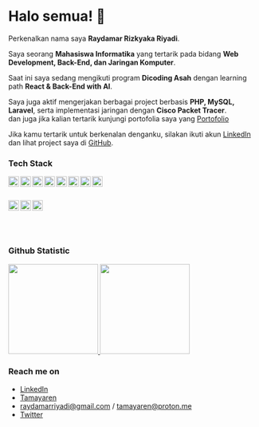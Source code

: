 # Halo semua! 👋

Perkenalkan nama saya **Raydamar Rizkyaka Riyadi**.<br>

Saya seorang **Mahasiswa Informatika** yang tertarik pada bidang **Web Development, Back-End, dan Jaringan Komputer**.<br>

Saat ini saya sedang mengikuti program **Dicoding Asah** dengan learning path **React & Back-End with AI**.<br>

Saya juga aktif mengerjakan berbagai project berbasis **PHP, MySQL, Laravel**, serta implementasi jaringan dengan **Cisco Packet Tracer**.<br>
dan juga jika kalian tertarik kunjungi portofolia saya yang [Portofolio](https://tamayaren.xyz/)

Jika kamu tertarik untuk berkenalan denganku, silakan ikuti akun [LinkedIn](https://www.linkedin.com/in/raydamar-rizkyaka-riyadi-641a702b9/) dan lihat project saya di [GitHub](https://github.com/coatalter).

### Tech Stack
<!-- Languages -->
<a href="#"><img align="left" alt="Lua" title="Lua" width="21px" src="https://upload.wikimedia.org/wikipedia/commons/c/cf/Lua-Logo.svg" /></a>
<a href="#"><img align="left" alt="Luau" title="Luau" width="21px" src="https://raw.githubusercontent.com/Roblox/luau/master/docs/images/logo.png" /></a>
<a href="#"><img align="left" alt="JavaScript" title="JavaScript" width="21px" src="https://upload.wikimedia.org/wikipedia/commons/9/99/Unofficial_JavaScript_logo_2.svg" /></a>
<a href="#"><img align="left" alt="TypeScript" title="TypeScript" width="21px" src="https://upload.wikimedia.org/wikipedia/commons/4/4c/Typescript_logo_2020.svg" /></a>
<a href="#"><img align="left" alt="Python" title="Python" width="21px" src="https://upload.wikimedia.org/wikipedia/commons/c/c3/Python-logo-notext.svg" /></a>
<a href="#"><img align="left" alt="C#" title="C#" width="21px" src="https://upload.wikimedia.org/wikipedia/commons/4/4f/Csharp_Logo.png" /></a>
<a href="#"><img align="left" alt="C++" title="C++" width="21px" src="https://upload.wikimedia.org/wikipedia/commons/1/18/ISO_C%2B%2B_Logo.svg" /></a>
<a href="#"><img align="left" alt="PHP" title="PHP" width="21px" src="https://upload.wikimedia.org/wikipedia/commons/2/27/PHP-logo.svg" /></a>

<br>
<br>

<!-- Game Development -->
<a href="#"><img align="left" alt="Roblox Studio" title="Roblox Studio" width="21px" src="https://upload.wikimedia.org/wikipedia/commons/1/16/Roblox_Studio_icon_2021_present.svg" /></a>
<a href="#"><img align="left" alt="Unity" title="Unity Engine" width="21px" src="https://upload.wikimedia.org/wikipedia/commons/1/19/Unity_Technologies_logo.svg" /></a>
<a href="#"><img align="left" alt="Godot" title="Godot Engine" width="21px" src="https://upload.wikimedia.org/wikipedia/commons/6/6a/Godot_icon.svg" /></a>

<br>
<br>

<br>
<br>

### Github Statistic
<p align="left">
<a href="https://github.com/dimasmds">
  <img height="180em" src="https://github-readme-stats-eight-theta.vercel.app/api?username=dimasmds&show_icons=true&theme=algolia&include_all_commits=true&count_private=true"/>
  <img height="180em" src="https://github-readme-stats-eight-theta.vercel.app/api/top-langs/?username=dimasmds&layout=compact&langs_count=8&theme=algolia"/>
</a>
</p>

### Reach me on
- <a href="https://www.linkedin.com/in/raydamar-rizkyaka-riyadi-641a702b9/">LinkedIn</a>
- <a href="https://tamayaren.xyz/">Tamayaren</a>
- raydamarriyadi@gmail.com / tamayaren@proton.me
- <a href="https://x.com/alteredcoat">Twitter</a>

